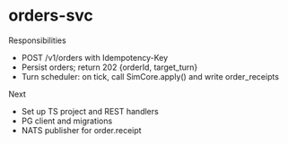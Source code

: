 # orders-svc

Responsibilities
- POST /v1/orders with Idempotency-Key
- Persist orders; return 202 {orderId, target_turn}
- Turn scheduler: on tick, call SimCore.apply() and write order_receipts

Next
- Set up TS project and REST handlers
- PG client and migrations
- NATS publisher for order.receipt

